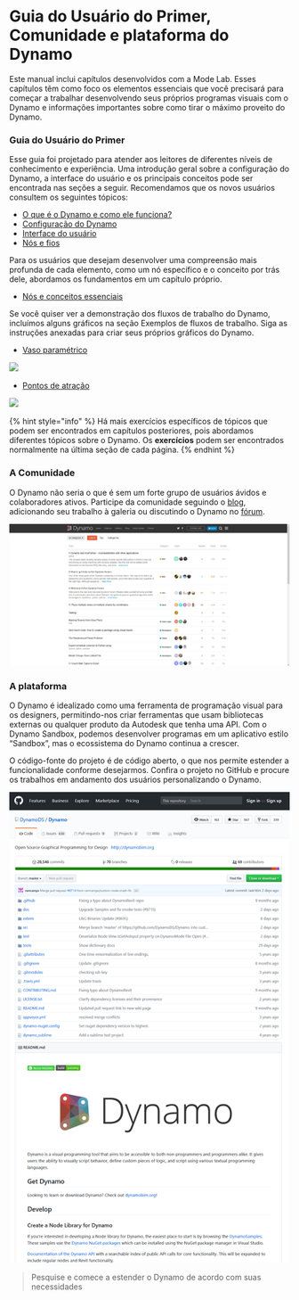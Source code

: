 # Guia do Usuário do Primer, Comunidade e plataforma do Dynamo

Este manual inclui capítulos desenvolvidos com a Mode Lab. Esses capítulos têm como foco os elementos essenciais que você precisará para começar a trabalhar desenvolvendo seus próprios programas visuais com o Dynamo e informações importantes sobre como tirar o máximo proveito do Dynamo.

### Guia do Usuário do Primer

Esse guia foi projetado para atender aos leitores de diferentes níveis de conhecimento e experiência. Uma introdução geral sobre a configuração do Dynamo, a interface do usuário e os principais conceitos pode ser encontrada nas seções a seguir. Recomendamos que os novos usuários consultem os seguintes tópicos:

* [O que é o Dynamo e como ele funciona?](1-what-is-dynamo.md)
* [Configuração do Dynamo](../2\_setup\_for\_dynamo/)
* [Interface do usuário](../3\_user\_interface/)
* [Nós e fios](../4\_nodes\_and\_wires/)

Para os usuários que desejam desenvolver uma compreensão mais profunda de cada elemento, como um nó específico e o conceito por trás dele, abordamos os fundamentos em um capítulo próprio.

* [Nós e conceitos essenciais](../5\_essential\_nodes\_and\_concepts/)

Se você quiser ver a demonstração dos fluxos de trabalho do Dynamo, incluímos alguns gráficos na seção Exemplos de fluxos de trabalho. Siga as instruções anexadas para criar seus próprios gráficos do Dynamo.

* [Vaso paramétrico](../10\_sample\_workflow/10-1\_getting-started-workflows/1-parametric-vase.md)

![](images/1-2/vase1.gif)

* [Pontos de atração](../10\_sample\_workflow/10-1\_getting-started-workflows/2-attractor-points.md)

![](images/1-2/attractor1.gif)

{% hint style="info" %}
Há mais exercícios específicos de tópicos que podem ser encontrados em capítulos posteriores, pois abordamos diferentes tópicos sobre o Dynamo. Os **exercícios** podem ser encontrados normalmente na última seção de cada página.
{% endhint %}

### A Comunidade

O Dynamo não seria o que é sem um forte grupo de usuários ávidos e colaboradores ativos. Participe da comunidade seguindo o [blog](http://dynamobim.org/blog/), adicionando seu trabalho à galeria ou discutindo o Dynamo no [fórum](https://forum.dynamobim.com).

![O fórum](images/1-2/02-Community.png)

### A plataforma

O Dynamo é idealizado como uma ferramenta de programação visual para os designers, permitindo-nos criar ferramentas que usam bibliotecas externas ou qualquer produto da Autodesk que tenha uma API. Com o Dynamo Sandbox, podemos desenvolver programas em um aplicativo estilo “Sandbox”, mas o ecossistema do Dynamo continua a crescer.

O código-fonte do projeto é de código aberto, o que nos permite estender a funcionalidade conforme desejarmos. Confira o projeto no GitHub e procure os trabalhos em andamento dos usuários personalizando o Dynamo.

![O repositório](images/1-2/03-TheRepo.png)

> Pesquise e comece a estender o Dynamo de acordo com suas necessidades

